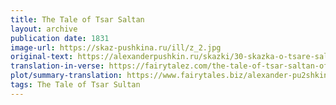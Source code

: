 ```yaml
---
title: The Tale of Tsar Saltan
layout: archive
publication date: 1831
image-url: https://skaz-pushkina.ru/ill/z_2.jpg
original-text: https://alexanderpushkin.ru/skazki/30-skazka-o-tsare-saltane-1831.html
translation-in-verse: https://fairytalez.com/the-tale-of-tsar-saltan-of-his-son-the-renowned-and-mighty-bogatyr-prince-gvidon-saltanovich-and-of-the-beautiful-princess-swan/
plot/summary-translation: https://www.fairytales.biz/alexander-pu2shkin/the-tale-of-tsar-saltan.html
tags: The Tale of Tsar Sultan
---
```

